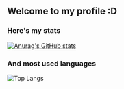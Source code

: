 ## Welcome to my profile :D
### Here's my stats

[![Anurag's GitHub stats](https://github-readme-stats.vercel.app/api?username=tig-github&hide=stars&count_private=true&theme=tokyonight)](https://github.com/anuraghazra/github-readme-stats)

### And most used languages
![Top Langs](https://github-readme-stats.vercel.app/api/top-langs/?username=tig-github&theme=tokyonight)



<!--
**tig-github/tig-github** is a ✨ _special_ ✨ repository because its `README.md` (this file) appears on your GitHub profile.

Here are some ideas to get you started:

- 🔭 I’m currently working on ...
- 🌱 I’m currently learning ...
- 👯 I’m looking to collaborate on ...
- 🤔 I’m looking for help with ...
- 💬 Ask me about ...
- 📫 How to reach me: ...
- 😄 Pronouns: ...
- ⚡ Fun fact: ...
-->
